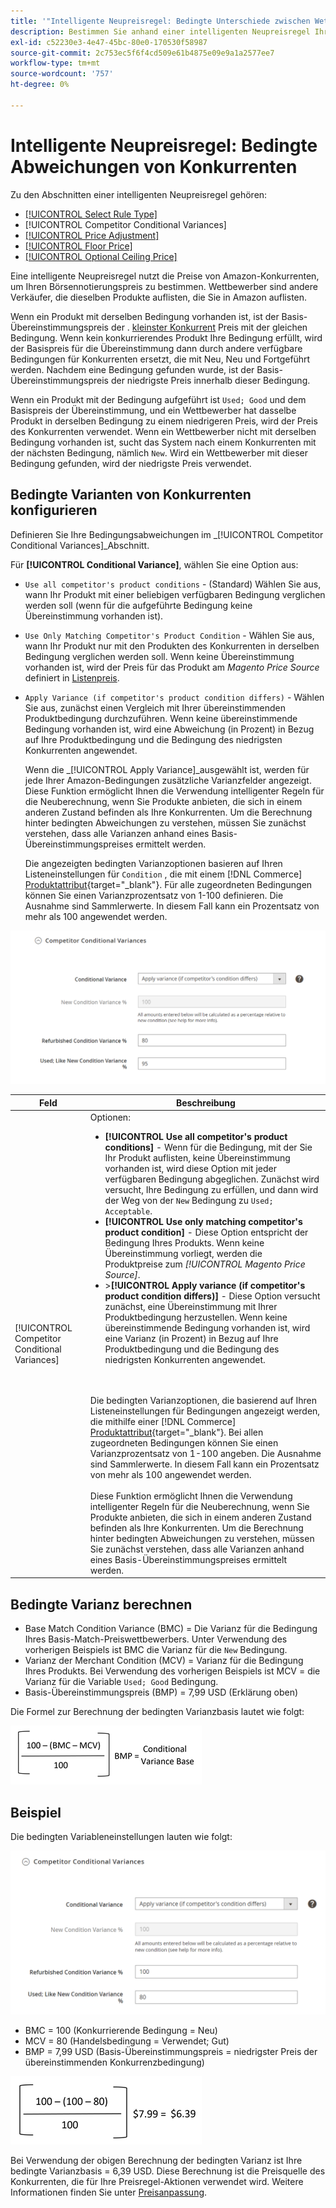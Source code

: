 ```yaml
---
title: '"Intelligente Neupreisregel: Bedingte Unterschiede zwischen Wettbewerbern'
description: Bestimmen Sie anhand einer intelligenten Neupreisregel Ihren Amazon-Listenpreis anhand der Preise und Bedingungen des Konkurrenten.
exl-id: c52230e3-4e47-45bc-80e0-170530f58987
source-git-commit: 2c753ec5f6f4cd509e61b4875e09e9a1a2577ee7
workflow-type: tm+mt
source-wordcount: '757'
ht-degree: 0%

---
```


# Intelligente Neupreisregel: Bedingte Abweichungen von Konkurrenten

Zu den Abschnitten einer intelligenten Neupreisregel gehören:

- [[!UICONTROL Select Rule Type]](./intelligent-repricing-rules.md)
- [!UICONTROL Competitor Conditional Variances]
- [[!UICONTROL Price Adjustment]](./price-adjustment.md)
- [[!UICONTROL Floor Price]](./floor-price.md)
- [[!UICONTROL Optional Ceiling Price]](./optional-ceiling-price.md)

Eine intelligente Neupreisregel nutzt die Preise von Amazon-Konkurrenten, um Ihren Börsennotierungspreis zu bestimmen. Wettbewerber sind andere Verkäufer, die dieselben Produkte auflisten, die Sie in Amazon auflisten.

Wenn ein Produkt mit derselben Bedingung vorhanden ist, ist der Basis-Übereinstimmungspreis der . [kleinster Konkurrent](./lowest-competitor-pricing.md) Preis mit der gleichen Bedingung. Wenn kein konkurrierendes Produkt Ihre Bedingung erfüllt, wird der Basispreis für die Übereinstimmung dann durch andere verfügbare Bedingungen für Konkurrenten ersetzt, die mit Neu, Neu und Fortgeführt werden. Nachdem eine Bedingung gefunden wurde, ist der Basis-Übereinstimmungspreis der niedrigste Preis innerhalb dieser Bedingung.

Wenn ein Produkt mit der Bedingung aufgeführt ist `Used; Good` und dem Basispreis der Übereinstimmung, und ein Wettbewerber hat dasselbe Produkt in derselben Bedingung zu einem niedrigeren Preis, wird der Preis des Konkurrenten verwendet. Wenn ein Wettbewerber nicht mit derselben Bedingung vorhanden ist, sucht das System nach einem Konkurrenten mit der nächsten Bedingung, nämlich `New`. Wird ein Wettbewerber mit dieser Bedingung gefunden, wird der niedrigste Preis verwendet.

## Bedingte Varianten von Konkurrenten konfigurieren

Definieren Sie Ihre Bedingungsabweichungen im _[!UICONTROL Competitor Conditional Variances]_Abschnitt.

Für **[!UICONTROL Conditional Variance]**, wählen Sie eine Option aus:

- `Use all competitor's product conditions` - (Standard) Wählen Sie aus, wann Ihr Produkt mit einer beliebigen verfügbaren Bedingung verglichen werden soll (wenn für die aufgeführte Bedingung keine Übereinstimmung vorhanden ist).

- `Use Only Matching Competitor's Product Condition` - Wählen Sie aus, wann Ihr Produkt nur mit den Produkten des Konkurrenten in derselben Bedingung verglichen werden soll. Wenn keine Übereinstimmung vorhanden ist, wird der Preis für das Produkt am _Magento Price Source_ definiert in [Listenpreis](./listing-price.md).

- `Apply Variance (if competitor's product condition differs)` - Wählen Sie aus, zunächst einen Vergleich mit Ihrer übereinstimmenden Produktbedingung durchzuführen. Wenn keine übereinstimmende Bedingung vorhanden ist, wird eine Abweichung (in Prozent) in Bezug auf Ihre Produktbedingung und die Bedingung des niedrigsten Konkurrenten angewendet.

   Wenn die _[!UICONTROL Apply Variance]_ausgewählt ist, werden für jede Ihrer Amazon-Bedingungen zusätzliche Varianzfelder angezeigt. Diese Funktion ermöglicht Ihnen die Verwendung intelligenter Regeln für die Neuberechnung, wenn Sie Produkte anbieten, die sich in einem anderen Zustand befinden als Ihre Konkurrenten. Um die Berechnung hinter bedingten Abweichungen zu verstehen, müssen Sie zunächst verstehen, dass alle Varianzen anhand eines Basis-Übereinstimmungspreises ermittelt werden.

   Die angezeigten bedingten Varianzoptionen basieren auf Ihren Listeneinstellungen für `Condition` , die mit einem [!DNL Commerce] [Produktattribut](https://docs.magento.com/user-guide/catalog/product-attributes.html){target=&quot;_blank&quot;}. Für alle zugeordneten Bedingungen können Sie einen Varianzprozentsatz von 1-100 definieren. Die Ausnahme sind Sammlerwerte. In diesem Fall kann ein Prozentsatz von mehr als 100 angewendet werden.

![Intelligente Neupreisregel - bedingte Abweichungen von Konkurrenten](assets/amazon-competitor-cond-variances.png)

| Feld | Beschreibung |
|--- |--- |
| [!UICONTROL Competitor Conditional Variances] | Optionen: <ul><li>**[!UICONTROL Use all competitor's product conditions]** - Wenn für die Bedingung, mit der Sie Ihr Produkt auflisten, keine Übereinstimmung vorhanden ist, wird diese Option mit jeder verfügbaren Bedingung abgeglichen. Zunächst wird versucht, Ihre Bedingung zu erfüllen, und dann wird der Weg von der `New` Bedingung zu `Used; Acceptable`.</li><li>**[!UICONTROL Use only matching competitor's product condition]** - Diese Option entspricht der Bedingung Ihres Produkts. Wenn keine Übereinstimmung vorliegt, werden die Produktpreise zum _[!UICONTROL Magento Price Source]_.</li><li>>**[!UICONTROL Apply variance (if competitor's product condition differs)]** - Diese Option versucht zunächst, eine Übereinstimmung mit Ihrer Produktbedingung herzustellen. Wenn keine übereinstimmende Bedingung vorhanden ist, wird eine Varianz (in Prozent) in Bezug auf Ihre Produktbedingung und die Bedingung des niedrigsten Konkurrenten angewendet.</li></ul><br><br>Die bedingten Varianzoptionen, die basierend auf Ihren Listeneinstellungen für Bedingungen angezeigt werden, die mithilfe einer [!DNL Commerce] [Produktattribut](https://docs.magento.com/user-guide/catalog/product-attributes.html){target=&quot;_blank&quot;}. Bei allen zugeordneten Bedingungen können Sie einen Varianzprozentsatz von 1-100 angeben. Die Ausnahme sind Sammlerwerte. In diesem Fall kann ein Prozentsatz von mehr als 100 angewendet werden.<br><br>Diese Funktion ermöglicht Ihnen die Verwendung intelligenter Regeln für die Neuberechnung, wenn Sie Produkte anbieten, die sich in einem anderen Zustand befinden als Ihre Konkurrenten. Um die Berechnung hinter bedingten Abweichungen zu verstehen, müssen Sie zunächst verstehen, dass alle Varianzen anhand eines Basis-Übereinstimmungspreises ermittelt werden. |

## Bedingte Varianz berechnen

- Base Match Condition Variance (BMC) = Die Varianz für die Bedingung Ihres Basis-Match-Preiswettbewerbers. Unter Verwendung des vorherigen Beispiels ist BMC die Varianz für die `New` Bedingung.
- Varianz der Merchant Condition (MCV) = Varianz für die Bedingung Ihres Produkts. Bei Verwendung des vorherigen Beispiels ist MCV = die Varianz für die Variable `Used; Good` Bedingung.
- Basis-Übereinstimmungspreis (BMP) = 7,99 USD (Erklärung oben)

Die Formel zur Berechnung der bedingten Varianzbasis lautet wie folgt:

![Formel zur Berechnung der bedingten Varianz](assets/amazon-cond-variance-calc-1.png)

## Beispiel

Die bedingten Variableneinstellungen lauten wie folgt:

![Bedingte Variableneinstellungen](assets/amazon-cond-variances.png)

- BMC = 100 (Konkurrierende Bedingung = Neu)
- MCV = 80 (Handelsbedingung = Verwendet; Gut)
- BMP = 7,99 USD (Basis-Übereinstimmungspreis = niedrigster Preis der übereinstimmenden Konkurrenzbedingung)

![Beispiel für die Berechnung der bedingten Varianz](assets/amazon-cond-variance-calc-2.png)

Bei Verwendung der obigen Berechnung der bedingten Varianz ist Ihre bedingte Varianzbasis = 6,39 USD. Diese Berechnung ist die Preisquelle des Konkurrenten, die für Ihre Preisregel-Aktionen verwendet wird. Weitere Informationen finden Sie unter [Preisanpassung](./price-adjustment.md).
